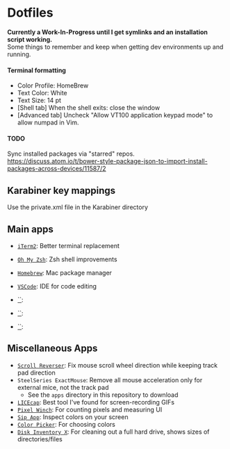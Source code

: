 # Dotfiles
**Currently a Work-In-Progress until I get symlinks and an installation script working.** <br>
Some things to remember and keep when getting dev environments up and running.

#### Terminal formatting
- Color Profile: HomeBrew
- Text Color: White
- Text Size: 14 pt
- [Shell tab] When the shell exits: close the window
- [Advanced tab] Uncheck "Allow VT100 application keypad mode" to allow numpad in Vim.

#### TODO
Sync installed packages via "starred" repos.
https://discuss.atom.io/t/bower-style-package-json-to-import-install-packages-across-devices/11587/2

## Karabiner key mappings
Use the private.xml file in the Karabiner directory

## Main apps
- [`iTerm2`](https://iterm2.com/): Better terminal replacement
- [`Oh My Zsh`](https://ohmyz.sh/): Zsh shell improvements
- [`Homebrew`](https://brew.sh/): Mac package manager
- [`VSCode`](https://code.visualstudio.com/): IDE for code editing

- [``]():
- [``]():
- [``]():

## Miscellaneous Apps
- [`Scroll Reverser`](https://pilotmoon.com/scrollreverser/): Fix mouse scroll wheel direction while keeping track pad direction
- `SteelSeries ExactMouse`: Remove all mouse acceleration only for external mice, not the track pad
  - See the `apps` directory in this repository to download
- [`LICEcap`](https://www.cockos.com/licecap/): Best tool I've found for screen-recording GIFs
- [`Pixel Winch`](https://www.ricciadams.com/projects/pixel-winch): For counting pixels and measuring UI
- [`Sip App`](http://sipapp.io/): Inspect colors on your screen
- [`Color Picker`](https://itunes.apple.com/us/app/color-picker/id641027709?mt=12): For choosing colors
- [`Disk Inventory X`](http://www.derlien.com/): For cleaning out a full hard drive, shows sizes of directories/files

